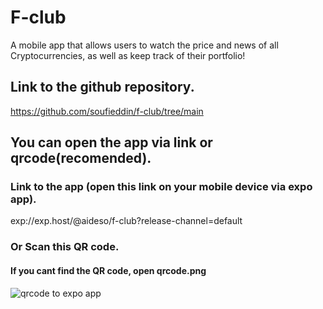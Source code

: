 # F-club

A mobile app that allows users to watch the price and news of all Cryptocurrencies, as well as keep track of their portfolio!

## Link to the github repository.

https://github.com/soufieddin/f-club/tree/main

## You can open the app via link or qrcode(recomended).

### Link to the app (open this link on your mobile device via expo app).

exp://exp.host/@aideso/f-club?release-channel=default

### Or Scan this QR code.
#### If you cant find the QR code, open qrcode.png

![qrcode to expo app](https://qr.expo.dev/expo-go?owner=aideso&slug=f-club&releaseChannel=default&host=exp.host)
